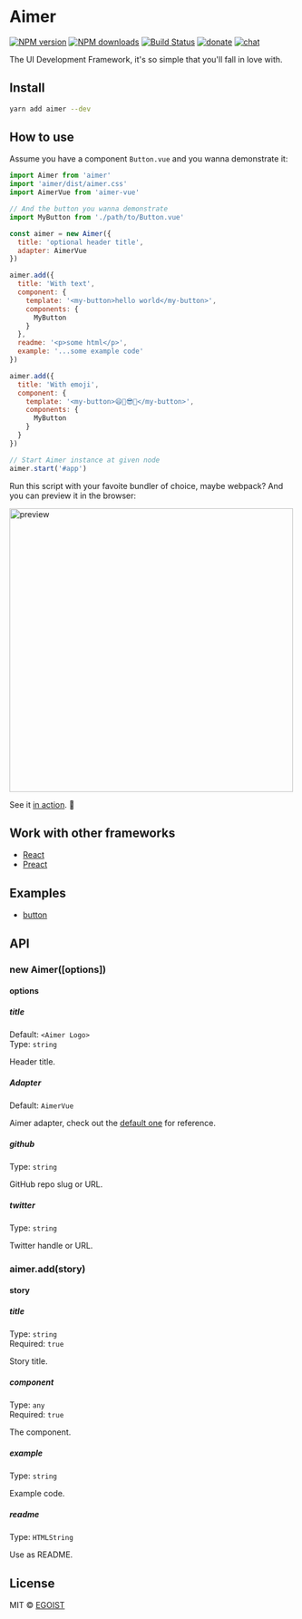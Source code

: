 # Aimer

[![NPM version](https://img.shields.io/npm/v/aimer.svg?style=flat-square)](https://npmjs.com/package/aimer) [![NPM downloads](https://img.shields.io/npm/dm/aimer.svg?style=flat-square)](https://npmjs.com/package/aimer) [![Build Status](https://img.shields.io/circleci/project/egoist/aimer/master.svg?style=flat-square)](https://circleci.com/gh/egoist/aimer) [![donate](https://img.shields.io/badge/$-donate-ff69b4.svg?maxAge=2592000&style=flat-square)](https://github.com/egoist/donate) [![chat](https://img.shields.io/badge/chat-on%20discord-7289DA.svg?style=flat-square)](https://chat.egoist.moe)

The UI Development Framework, it's so simple that you'll fall in love with.

## Install

```bash
yarn add aimer --dev
```

## How to use

Assume you have a component `Button.vue` and you wanna demonstrate it:

```js
import Aimer from 'aimer'
import 'aimer/dist/aimer.css'
import AimerVue from 'aimer-vue'

// And the button you wanna demonstrate
import MyButton from './path/to/Button.vue'

const aimer = new Aimer({
  title: 'optional header title',
  adapter: AimerVue
})

aimer.add({
  title: 'With text',
  component: {
    template: '<my-button>hello world</my-button>',
    components: {
      MyButton
    }
  },
  readme: '<p>some html</p>',
  example: '...some example code'
})

aimer.add({
  title: 'With emoji',
  component: {
    template: '<my-button>😄🎉😎👻</my-button>',
    components: {
      MyButton
    }
  }
})

// Start Aimer instance at given node
aimer.start('#app')
```

Run this script with your favoite bundler of choice, maybe webpack? And you can preview it in the browser:

<img src="https://i.loli.net/2017/10/31/59f826060ee6f.png" width="500" alt="preview">

See it [in action](https://aimer-button.egoist.moe). 🚀

## Work with other frameworks

- [React](./packages/aimer-react)
- [Preact](./packages/aimer-preact)

## Examples

- [button](https://aimer-button.egoist.moe/)

## API

### new Aimer([options])

#### options

##### title

Default: `<Aimer Logo>`<br>
Type: `string`

Header title.


##### Adapter

Default: `AimerVue`

Aimer adapter, check out the [default one](./packages/aimer/src/AimerVue.js) for reference.

##### github

Type: `string`

GitHub repo slug or URL.

##### twitter

Type: `string`

Twitter handle or URL.

### aimer.add(story)

#### story

##### title

Type: `string`<br>
Required: `true`

Story title.

##### component

Type: `any`<br>
Required: `true`

The component.

##### example

Type: `string`

Example code.

##### readme

Type: `HTMLString`

Use as README.

## License

MIT &copy; [EGOIST](https://github.com/egoist)
